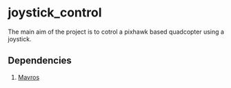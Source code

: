 # joystick_control
The main aim of the project is to cotrol a pixhawk based quadcopter using a joystick. 

## Dependencies ##
1) [Mavros](https://github.com/mavlink/mavros)
